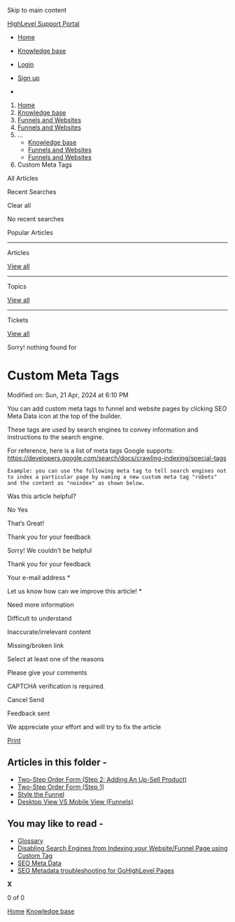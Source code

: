 Skip to main content

[ HighLevel Support Portal ](https://help.gohighlevel.com)

  * [ Home ](/support/home)
  * [ Knowledge base ](/support/solutions)

  * [Login](/support/login)
  * [Sign up](/support/signup)
  * 

  1. [Home](/support/home)
  2. [Knowledge base](/support/solutions)
  3. [Funnels and Websites](/support/solutions/155000000128)
  4. [Funnels and Websites](/support/solutions/folders/48000666011)
  5. ... 
     * [Knowledge base](/support/solutions)
     * [Funnels and Websites](/support/solutions/155000000128)
     * [Funnels and Websites](/support/solutions/folders/48000666011)
  6. Custom Meta Tags

All  Articles 

Recent Searches

Clear all

No recent searches

Popular Articles

* * *

Articles

[View all](/support/search/solutions)

* * *

Topics

[View all](/support/search/topics)

* * *

Tickets

[View all](/support/search/tickets)

Sorry! nothing found for   

# Custom Meta Tags

Modified on: Sun, 21 Apr, 2024 at 6:10 PM

You can add custom meta tags to funnel and website pages by clicking SEO Meta Data icon at the top of the builder.

These tags are used by search engines to convey information and instructions to the search engine. 

For reference, here is a list of meta tags Google supports: <https://developers.google.com/search/docs/crawling-indexing/special-tags>

    Example: you can use the following meta tag to tell search engines not to index a particular page by naming a new custom meta tag "robots" and the content as "noindex" as shown below.

Was this article helpful?

No  Yes 

That’s Great!

Thank you for your feedback

Sorry! We couldn't be helpful

Thank you for your feedback

Your e-mail address *

Let us know how can we improve this article! *

Need more information 

Difficult to understand 

Inaccurate/irrelevant content 

Missing/broken link 

Select at least one of the reasons 

Please give your comments 

CAPTCHA verification is required. 

Cancel  Send 

Feedback sent

We appreciate your effort and will try to fix the article

[Print](javascript:print\(\))

## Articles in this folder -

  * [Two-Step Order Form (Step 2: Adding An Up-Sell Product)](/support/solutions/articles/48000980306-two-step-order-form-step-2-adding-an-up-sell-product-)
  * [Two-Step Order Form (Step 1)](/support/solutions/articles/48000980307-two-step-order-form-step-1-)
  * [Style the Funnel](/support/solutions/articles/48000980309-style-the-funnel)
  * [Desktop View VS Mobile View (Funnels)](/support/solutions/articles/48000980310-desktop-view-vs-mobile-view-funnels-)

## You may like to read -

  * [Glossary](/support/solutions/articles/48001231169-glossary)
  * [Disabling Search Engines from Indexing your Website/Funnel Page using Custom Tag](/support/solutions/articles/48001156626-disabling-search-engines-from-indexing-your-website-funnel-page-using-custom-tag)
  * [SEO Meta Data](/support/solutions/articles/48000980312-seo-meta-data)
  * [SEO Metadata troubleshooting for GoHighLevel Pages](/support/solutions/articles/48001162060-seo-metadata-troubleshooting-for-gohighlevel-pages)

**X**

0 of 0 []()

[Home](/support/home) [Knowledge base](/support/solutions)
